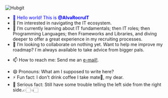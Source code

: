 
![Hubgit](https://github.com/user-attachments/assets/acded6b3-2e13-4526-af8b-317bee8a47a1) 
<FONT COLOR=BLUE>
- 👋 Hello world! This is <b>@AlvaRocruIT</b></font>
- 👀 I’m interested in navigating the IT ecosystem.
- 🌱 I’m currently learning about IT fundamentals; then IT roles; then Programming Languages; then Frameworks and Libraries, and diving deeper to offer a great experience in my recruiting processes.
- 💞️ I’m looking to collaborate on nothing yet. Want to help me improve my roadmap? I´m always available to take advice from bigger pals.
- <p>
  📫 How to reach me: Send me an
  <a
    href="https://mail.google.com/mail/u/0/#inbox?compose=new"
    title="e-mail"
    >e-mail!</a
  >.
</p>


- 😄 Pronouns:  What am I supposed to write here?
- ⚡ Fun fact: I don't drink coffee I take mate🧉, my dear.
- 🧐 Serious fact: Still have some trouble telling the left side from the right side.👉🏻👈🏻
  

<!---
AlvaRocruIT/AlvaRocruIT is a ✨ special ✨ repository because its `README.md` (this file) appears on your GitHub profile.
You can click the Preview link to take a look at your changes.
--->
